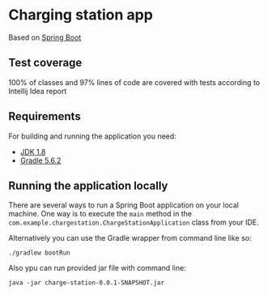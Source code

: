 # Charging station app

Based on [Spring Boot](http://projects.spring.io/spring-boot/)

## Test coverage
100% of classes and 97% lines of code are covered with tests according to Intellij Idea report

## Requirements

For building and running the application you need:

- [JDK 1.8](http://www.oracle.com/technetwork/java/javase/downloads/jdk8-downloads-2133151.html)
- [Gradle 5.6.2](https://gradle.org)

## Running the application locally

There are several ways to run a Spring Boot application on your local machine. One way is to execute the `main` method in the `com.example.chargestation.ChargeStationApplication` class from your IDE.

Alternatively you can use the Gradle wrapper from command line like so:

```shell
./gradlew bootRun
```

Also ypu can run provided jar file with command line:

```shell
java -jar charge-station-0.0.1-SNAPSHOT.jar
```
